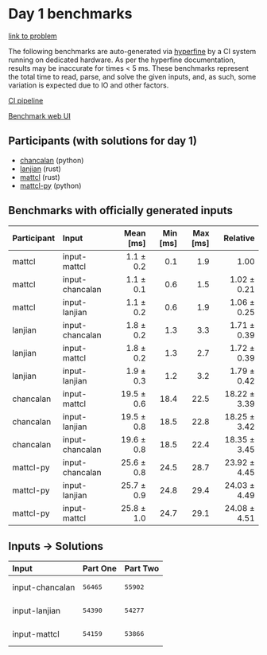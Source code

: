 # Day 1 benchmarks

[link to problem](https://adventofcode.com/2023/day/1)

The following benchmarks are auto-generated via
[hyperfine](https://github.com/sharkdp/hyperfine) by a CI system running on
dedicated hardware. As per the hyperfine documentation, results may be
inaccurate for times < 5 ms. These benchmarks represent the total time to read,
parse, and solve the given inputs, and, as such, some variation is expected due
to IO and other factors.

[CI pipeline](http://ci.papercode.net:8080/teams/main/pipelines/aoc2023)

[Benchmark web UI](https://aoc.ancalagon.black)


## Participants (with solutions for day 1)

- [chancalan](https://github.com/chancalan/aoc2023) (python)
- [lanjian](https://github.com/lanjian/aoc-2023) (rust)
- [mattcl](https://github.com/mattcl/aoc2023) (rust)
- [mattcl-py](https://github.com/mattcl/aoc2023-py) (python)


## Benchmarks with officially generated inputs

| Participant | Input | Mean [ms] | Min [ms] | Max [ms] | Relative |
|:---|:---|---:|---:|---:|---:|
| mattcl | input-mattcl | 1.1 ± 0.2 | 0.1 | 1.9 | 1.00 |
| mattcl | input-chancalan | 1.1 ± 0.1 | 0.6 | 1.5 | 1.02 ± 0.21 |
| mattcl | input-lanjian | 1.1 ± 0.2 | 0.6 | 1.9 | 1.06 ± 0.25 |
| lanjian | input-chancalan | 1.8 ± 0.2 | 1.3 | 3.3 | 1.71 ± 0.39 |
| lanjian | input-mattcl | 1.8 ± 0.2 | 1.3 | 2.7 | 1.72 ± 0.39 |
| lanjian | input-lanjian | 1.9 ± 0.3 | 1.2 | 3.2 | 1.79 ± 0.42 |
| chancalan | input-mattcl | 19.5 ± 0.6 | 18.4 | 22.5 | 18.22 ± 3.39 |
| chancalan | input-lanjian | 19.5 ± 0.8 | 18.5 | 22.8 | 18.25 ± 3.42 |
| chancalan | input-chancalan | 19.6 ± 0.8 | 18.5 | 22.4 | 18.35 ± 3.45 |
| mattcl-py | input-chancalan | 25.6 ± 0.8 | 24.5 | 28.7 | 23.92 ± 4.45 |
| mattcl-py | input-lanjian | 25.7 ± 0.9 | 24.8 | 29.4 | 24.03 ± 4.49 |
| mattcl-py | input-mattcl | 25.8 ± 1.0 | 24.7 | 29.1 | 24.08 ± 4.51 |


## Inputs -> Solutions

| Input | Part One | Part Two |
|:---|:---|:---|
|input-chancalan|<pre>56465</pre>|<pre>55902</pre>|
|input-lanjian|<pre>54390</pre>|<pre>54277</pre>|
|input-mattcl|<pre>54159</pre>|<pre>53866</pre>|